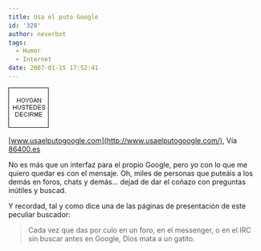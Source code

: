 ```yaml
---
title: Usa el puto Google
id: '328'
author: neverbot
tags:
  - Humor
  - Internet
date: 2007-01-15 17:52:41
---
```


![Hoygan](./usa-el-puto-google/Hoygan.gif "Hoygan")

[www.usaelputogoogle.com](http://www.usaelputogoogle.com/), Vía [86400.es](http://86400.es/2006/12/30/usa-el-puto-google/)

No es más que un interfaz para el propio Google, pero yo con lo que me quiero quedar es con el mensaje. Oh, miles de personas que puteáis a los demás en foros, chats y demás... dejad de dar el coñazo con preguntas inútiles y buscad.

Y recordad, tal y como dice una de las páginas de presentación de este peculiar buscador:

> Cada vez que das por culo en un foro, en el messenger, o en el IRC sin buscar antes en Google, Dios mata a un gatito.